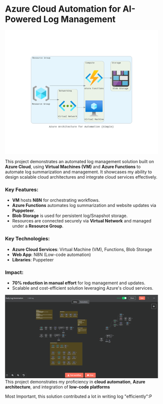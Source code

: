 # Azure Cloud Automation for AI-Powered Log Management

![Azure Architecture Diagram](img/Azure_Architecture_Diagram.png)

This project demonstrates an automated log management solution built on **Azure Cloud**, using **Virtual Machines (VM)** and **Azure Functions** to automate log summarization and management. It showcases my ability to design scalable cloud architectures and integrate cloud services effectively.

### Key Features:

- **VM** hosts **N8N** for orchestrating workflows.
- **Azure Functions** automates log summarization and website updates via **Puppeteer**.
- **Blob Storage** is used for persistent log/Snapshot storage.
- Resources are connected securely via **Virtual Network** and managed under a **Resource Group**.

### Key Technologies:

- **Azure Cloud Services**: Virtual Machine (VM), Functions, Blob Storage
- **Web App**: N8N (Low-code automation)
- **Libraries**: Puppeteer

### Impact:

- **70% reduction in manual effort** for log management and updates.
- Scalable and cost-efficient solution leveraging Azure's cloud services.

![n8n Workflow](img/n8n-flow.png)
This project demonstrates my proficiency in **cloud automation**, **Azure architecture**, and integration of **low-code platforms**

Most Important, this solution contributed a lot in writing log "efficiently":P
